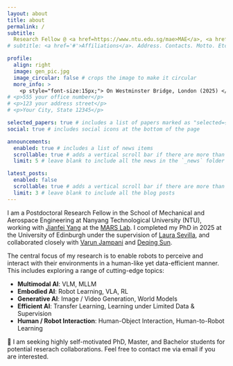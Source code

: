 ```yaml
---
layout: about
title: about
permalink: /
subtitle:
  Research Fellow @ <a href=https://www.ntu.edu.sg/mae>MAE</a>, <a href=https://www.ntu.edu.sg/>NTU</a>
# subtitle: <a href='#'>Affiliations</a>. Address. Contacts. Motto. Etc.

profile:
  align: right
  image: gen_pic.jpg
  image_circular: false # crops the image to make it circular
  more_info: >
    <p style="font-size:15px;"> On Westminster Bridge, London (2025) </p>
# <p>555 your office number</p>
# <p>123 your address street</p>
# <p>Your City, State 12345</p>

selected_papers: true # includes a list of papers marked as "selected={true}"
social: true # includes social icons at the bottom of the page

announcements:
  enabled: true # includes a list of news items
  scrollable: true # adds a vertical scroll bar if there are more than 3 news items
  limit: 5 # leave blank to include all the news in the `_news` folder

latest_posts:
  enabled: false
  scrollable: true # adds a vertical scroll bar if there are more than 3 new posts items
  limit: 3 # leave blank to include all the blog posts
---
```

I am a Postdoctoral Research Fellow in the School of Mechanical and Aerospace Engineering at Nanyang Technological University (NTU), working with [Jianfei Yang](https://marsyang.site/) at the [MARS Lab](https://marslab.tech/).
I completed my PhD in 2025 at the University of Edinburgh under the supervision of [Laura Sevilla](https://laurasevilla.me/), and collaborated closely with [Varun Jampani](https://varunjampani.github.io/) and [Deqing Sun](https://deqings.github.io/).
<!-- I also worked as a reserach intern at Huawei London Noah's Ark Lab, mentored by [Kun Shao](https://shaokun91.github.io/). -->

The central focus of my research is to enable robots to perceive and interact with their environments in a human-like yet data-efficient manner. This includes exploring a range of cutting-edge topics:

-	**Multimodal AI**: VLM, MLLM
- **Embodied AI**: Robot Learning, VLA, RL
-	**Generative AI**: Image / Video Generation, World Models
-	**Efficient AI**: Transfer Learning, Learning under Limited Data & Supervision
-	**Human / Robot Interaction**: Human-Object Interaction, Human-to-Robot Learning

📢 I am seeking highly self-motivated PhD, Master, and Bachelor students for potential reserach collaborations. Feel free to contact me via email if you are interested.